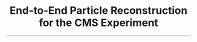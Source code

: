 <h1 align="center">
End-to-End Particle Reconstruction for the CMS Experiment </br>
</h1>

***







